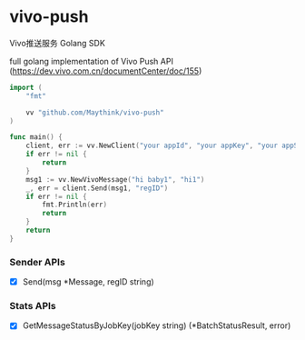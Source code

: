 # vivo-push
Vivo推送服务 Golang SDK

full golang implementation of Vivo Push API (https://dev.vivo.com.cn/documentCenter/doc/155)

```Go
import (
    "fmt"

    vv "github.com/Maythink/vivo-push"
)

func main() {
	client, err := vv.NewClient("your appId", "your appKey", "your appSecret")
	if err != nil {
		return
	}
	msg1 := vv.NewVivoMessage("hi baby1", "hi1")
	_, err = client.Send(msg1, "regID")
	if err != nil {
		fmt.Println(err)
		return
	}
	return
}

```

### Sender APIs

- [x] Send(msg *Message, regID string)

### Stats APIs

- [x] GetMessageStatusByJobKey(jobKey string) (*BatchStatusResult, error) 
